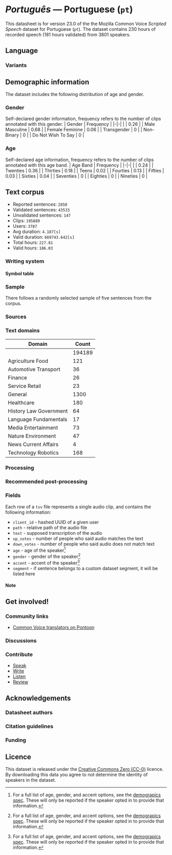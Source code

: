 # *Português* &mdash; Portuguese (`pt`)

This datasheet is for version 23.0 of the the Mozilla Common Voice *Scripted Speech* dataset 
for Portuguese (`pt`). The dataset contains 230 hours of recorded
speech (181 hours validated) from 3801 speakers.

## Language

<!-- {{LANGUAGE_DESCRIPTION}} -->

<!-- Provide a brief (1-2 paragraph) description of your language -->

### Variants

<!-- {{VARIANT_DESCRIPTION}} -->

<!-- @ OPTIONAL @ -->

<!-- Describe the variants (MCV variants) of your language -->

## Demographic information

The dataset includes the following distribution of age and gender.

<!-- You can get a lot of the information in this section from https://analyzer.cv-toolbox.web.tr/browse -->

### Gender

Self-declared gender information, frequency refers to the number of clips annotated with this gender.
| Gender | Frequency |
|-|-|
|  | 0.26 |
| Male Masculine | 0.68 |
| Female Feminine | 0.06 |
| Transgender | 0 |
| Non-Binary | 0 |
| Do Not Wish To Say | 0 |


<!-- {{GENDER_TABLE}} -->

<!-- @ AUTOMATICALLY GENERATED @ -->

<!-- | Gender | Frequency |
|--------|-----------|
| male, masculine | ? |
| undeclared | ? |
| female, feminine | ? | -->

### Age

Self-declared age information, frequency refers to the number of clips annotated with this age band.
| Age Band | Frequency |
|-|-|
|  | 0.24 |
| Twenties | 0.36 |
| Thirties | 0.18 |
| Teens | 0.02 |
| Fourties | 0.13 |
| Fifties | 0.03 |
| Sixties | 0.04 |
| Seventies | 0 |
| Eighties | 0 |
| Nineties | 0 |


<!-- {{AGE_TABLE}} -->

<!-- @ AUTOMATICALLY GENERATED @ -->

<!-- | Age band | Frequency |
|----------|-----------|
| teens | ? |
| twenties | ? |
| thirties | ? |
| fourties | ? |
| fifties | ? |
   ...if other age ranges are present in your data, add rows... -->

## Text corpus


* Reported sentences: `2850`
* Validated sentences: `43533`
* Unvalidated sentences: `147`
* Clips: `195889`
* Users: `3787`
* Avg duration: `4.187[s]`
* Valid duration: `669743.642[s]`
* Total hours: `227.81`
* Valid hours: `186.03`


<!-- {{TEXT_CORPUS_DESCRIPTION}} -->

<!-- @ OPTIONAL @ -->

<!-- An overview of the text corpus, with information such as average length (in characters and words) of validated sentences. -->

### Writing system

<!-- {{WRITING_SYSTEM_DESCRIPTION}} -->

<!-- @ OPTIONAL @ -->

<!-- A description of the writing system (or writing systems) used in the text corpus -->

#### Symbol table

<!-- {{ALPHABET_TABLE}} -->

<!-- @ OPTIONAL @ -->

<!-- If the writing system is alphabetic, you can include the valid alphabet here -->

### Sample

There follows a randomly selected sample of five sentences from the corpus.

<!-- {{SENTENCES_SAMPLE}} -->

### Sources

<!-- {{SOURCES_LIST}} -->

<!-- @ OPTIONAL @ -->

<!-- A list of sentence sources, can be curated to the top-N -->

### Text domains


| Domain | Count |
|-|-|
|  | 194189 |
| Agriculture Food | 121 |
| Automotive Transport | 36 |
| Finance | 26 |
| Service Retail | 23 |
| General | 1300 |
| Healthcare | 180 |
| History Law Government | 64 |
| Language Fundamentals | 17 |
| Media Entertainment | 73 |
| Nature Environment | 47 |
| News Current Affairs | 4 |
| Technology Robotics | 168 |


<!-- {{TEXT_DOMAIN_DESCRIPTION}} -->

<!-- @ OPTIONAL @ -->

<!-- What text domains are represented in the corpus? -->

### Processing

<!-- {{PROCESSING_DESCRIPTION}} -->

<!-- @ OPTIONAL @ -->

<!-- How has the text data been processed -->

### Recommended post-processing

<!-- {{RECOMMENDED_POSTPROCESSING_DESCRIPTION}} -->

<!-- @ OPTIONAL @ -->

<!-- What should people do before they use the data, for example Unicode normalisation -->

### Fields

Each row of a `tsv` file represents a single audio clip, and contains the following information:
* `client_id` - hashed UUID of a given user
* `path` - relative path of the audio file
* `text` - supposed transcription of the audio
* `up_votes` - number of people who said audio matches the text
* `down_votes` - number of people who said audio does not match text
* `age` - age of the speaker[^1]
* `gender` - gender of the speaker[^1]
* `accent` - accent of the speaker[^1]
* `segment` - if sentence belongs to a custom dataset segment, it will be listed here

#### Note

[^1]: For a full list of age, gender, and accent options, see the
[demograpics
spec](https://github.com/common-voice/common-voice/blob/main/web/src/stores/demographics.ts). These
will only be reported if the speaker opted in to provide that
information.

## Get involved!

### Community links


* [Common Voice translators on Pontoon](https://pontoon.mozilla.org/pt/common-voice/contributors/)


<!-- {{COMMUNITY_LINKS_LIST}} -->

<!-- @ OPTIONAL @ -->

<!-- Links to community chats / fora -->

### Discussions

<!-- {{DISCUSSION_LINKS_LIST}} -->

<!-- @ OPTIONAL @ -->

<!-- Any links to discussions, for example on Discourse or other fora or blogs can be included here -->

### Contribute


* [Speak](https://commonvoice.mozilla.org/pt/speak)
* [Write](https://commonvoice.mozilla.org/pt/write)
* [Listen](https://commonvoice.mozilla.org/pt/listen)
* [Review](https://commonvoice.mozilla.org/pt/review)

<!-- {{CONTRIBUTE_LINKS_LIST}} -->

<!-- Here you can include links for how to contribute to the dataset -->

## Acknowledgements

### Datasheet authors

<!-- {{DATASHEET_AUTHORS_LIST}} -->

<!-- A list in the format of: Your Name <email@email.com> -->

### Citation guidelines

<!-- {{CITATION_DESCRIPTION}} -->

<!-- @ OPTIONAL @ -->

<!-- If you published a paper and would like people to cite it, you can include the BiBTeX here -->

### Funding

<!-- {{FUNDING_DESCRIPTION}} -->

<!-- @ OPTIONAL @ -->

<!-- If you received any funding, you can include the acknowledgement here -->

## Licence

This dataset is released under the [Creative Commons Zero (CC-0)](https://creativecommons.org/public-domain/cc0/) licence. By downloading this data
you agree to not determine the identity of speakers in the dataset.
